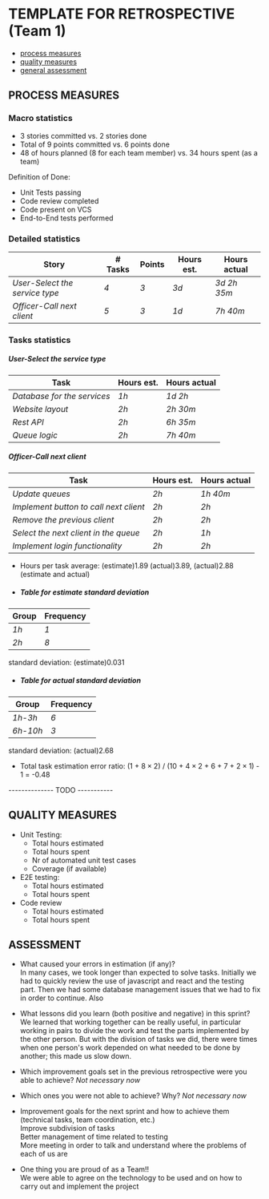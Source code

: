 TEMPLATE FOR RETROSPECTIVE (Team 1)
=====================================

- [process measures](#process-measures)
- [quality measures](#quality-measures)
- [general assessment](#assessment)

## PROCESS MEASURES 

### Macro statistics

- 3 stories committed vs. 2 stories done 
- Total of 9 points committed vs. 6 points done 
- 48 of hours planned (8 for each team member) vs. 34 hours spent (as a team)

Definition of Done:
- Unit Tests passing
- Code review completed
- Code present on VCS
- End-to-End tests performed


### Detailed statistics

| Story  | # Tasks | Points | Hours est. | Hours actual |
|--------|---------|--------|------------|--------------|
| _User-Select the service type_    |   _4_   |  _3_   |   _3d_     |    _3d 2h 35m_    |
| _Officer-Call next client_    |   _5_   | _3_    |    _1d_   |  _7h 40m_      |

### Tasks statistics
##### User-Select the service type
| Task | Hours est. | Hours actual |
|------|------------|--------------|
| _Database for the services_  |  _1h_  |  _1d 2h_  |
| _Website layout_   |  _2h_  | _2h 30m_   |
| _Rest API_  | _2h_   | _6h 35m_   |
| _Queue logic_  |  _2h_  | _7h 40m_   |

##### Officer-Call next client
| Task | Hours est. | Hours actual |
|------|------------|--------------|
| _Update queues_   |  _2h_  | _1h 40m_   |
| _Implement button to call next client_  | _2h_   | _2h_   |
| _Remove the previous client_  |  _2h_  | _2h_   |
| _Select the next client in the queue_  |  _2h_  | _1h_   |
| _Implement login functionality_  |  _2h_  |  _2h_  |

- Hours per task average: (estimate)1.89 (actual)3.89, (actual)2.88 (estimate and actual)

- ##### Table for estimate standard deviation
| Group | Frequency |
|------|------------|
|_1h_|  _1_ |
| _2h_  | _8_ |

standard deviation: (estimate)0.031

- ##### Table for actual standard deviation
| Group | Frequency |
|------|------------|
|_1h-3h_|  _6_ |
| _6h-10h_  | _3_ |

standard deviation: (actual)2.68

- Total task estimation error ratio: (1 + $8\times2$) / (10 + $4\times2$ + 6 + 7 + $2\times1$) - 1 = -0.48

-------------- TODO -----------
  
## QUALITY MEASURES 

- Unit Testing:
  - Total hours estimated
  - Total hours spent
  - Nr of automated unit test cases 
  - Coverage (if available)
- E2E testing:
  - Total hours estimated
  - Total hours spent
- Code review 
  - Total hours estimated 
  - Total hours spent
  


## ASSESSMENT

- What caused your errors in estimation (if any)?  
In many cases, we took longer than expected to solve tasks. Initially we had to quickly review the use of javascript and react and the testing part. Then we had some database management issues that we had to fix in order to continue. Also 

- What lessons did you learn (both positive and negative) in this sprint?  
We learned that working together can be really useful, in particular working in pairs to divide the work and test the parts implemented by the other person. But with the division of tasks we did, there were times when one person's work depended on what needed to be done by another; this made us slow down.

- Which improvement goals set in the previous retrospective were you able to achieve? _Not necessary now_
  
- Which ones you were not able to achieve? Why? _Not necessary now_

- Improvement goals for the next sprint and how to achieve them (technical tasks, team coordination, etc.)  
Improve subdivision of tasks  
Better management of time related to testing  
More meeting in order to talk and understand where the problems of each of us are  


- One thing you are proud of as a Team!!  
We were able to agree on the technology to be used and on how to carry out and implement the project
